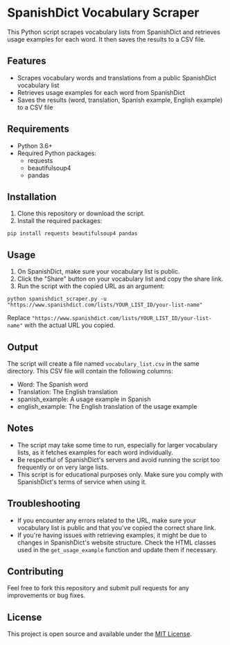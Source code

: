 # SpanishDict Vocabulary Scraper

This Python script scrapes vocabulary lists from SpanishDict and retrieves usage examples for each word. It then saves the results to a CSV file.

## Features

- Scrapes vocabulary words and translations from a public SpanishDict vocabulary list
- Retrieves usage examples for each word from SpanishDict
- Saves the results (word, translation, Spanish example, English example) to a CSV file

## Requirements

- Python 3.6+
- Required Python packages:
  - requests
  - beautifulsoup4
  - pandas

## Installation

1. Clone this repository or download the script.
2. Install the required packages:

```
pip install requests beautifulsoup4 pandas
```

## Usage

1. On SpanishDict, make sure your vocabulary list is public.
2. Click the "Share" button on your vocabulary list and copy the share link.
3. Run the script with the copied URL as an argument:

```
python spanishdict_scraper.py -u "https://www.spanishdict.com/lists/YOUR_LIST_ID/your-list-name"
```

Replace `"https://www.spanishdict.com/lists/YOUR_LIST_ID/your-list-name"` with the actual URL you copied.

## Output

The script will create a file named `vocabulary_list.csv` in the same directory. This CSV file will contain the following columns:

- Word: The Spanish word
- Translation: The English translation
- spanish_example: A usage example in Spanish
- english_example: The English translation of the usage example

## Notes

- The script may take some time to run, especially for larger vocabulary lists, as it fetches examples for each word individually.
- Be respectful of SpanishDict's servers and avoid running the script too frequently or on very large lists.
- This script is for educational purposes only. Make sure you comply with SpanishDict's terms of service when using it.

## Troubleshooting

- If you encounter any errors related to the URL, make sure your vocabulary list is public and that you've copied the correct share link.
- If you're having issues with retrieving examples, it might be due to changes in SpanishDict's website structure. Check the HTML classes used in the `get_usage_example` function and update them if necessary.

## Contributing

Feel free to fork this repository and submit pull requests for any improvements or bug fixes.

## License

This project is open source and available under the [MIT License](https://opensource.org/licenses/MIT).
